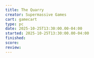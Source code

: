 ```yaml
---
title: The Quarry
creator: Supermassive Games
cart: gamecart
type: pc
date: 2025-10-25T13:30:00.00-04:00
started: 2025-10-25T13:30:00.00-04:00
finished:
score: 
review: 
---
```


